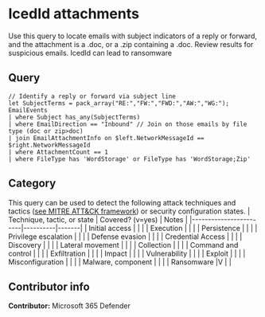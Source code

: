 # IcedId attachments

Use this query to locate emails with subject indicators of a reply or forward, and the attachment is a .doc, or a .zip containing a .doc. Review results for suspicious emails.
IcedId can lead to ransomware

## Query
```
// Identify a reply or forward via subject line 
let SubjectTerms = pack_array("RE:","FW:","FWD:","AW:","WG:"); 
EmailEvents 
| where Subject has_any(SubjectTerms) 
| where EmailDirection == "Inbound" // Join on those emails by file type (doc or zip>doc) 
| join EmailAttachmentInfo on $left.NetworkMessageId == $right.NetworkMessageId 
| where AttachmentCount == 1 
| where FileType has 'WordStorage' or FileType has 'WordStorage;Zip'
```
## Category
This query can be used to detect the following attack techniques and tactics ([see MITRE ATT&CK framework](https://attack.mitre.org/)) or security configuration states.
| Technique, tactic, or state | Covered? (v=yes) | Notes |
|------------------------|----------|-------|
| Initial access |  |  |
| Execution |  |  |
| Persistence |  |  | 
| Privilege escalation |  |  |
| Defense evasion |  |  | 
| Credential Access |  |  | 
| Discovery |  |  | 
| Lateral movement |  |  | 
| Collection |  |  | 
| Command and control |  |  | 
| Exfiltration |  |  | 
| Impact |  |  |
| Vulnerability |  |  |
| Exploit |  |  |
| Misconfiguration |  |  |
| Malware, component |  |  |
| Ransomware |V |  |


## Contributor info
**Contributor:** Microsoft 365 Defender
